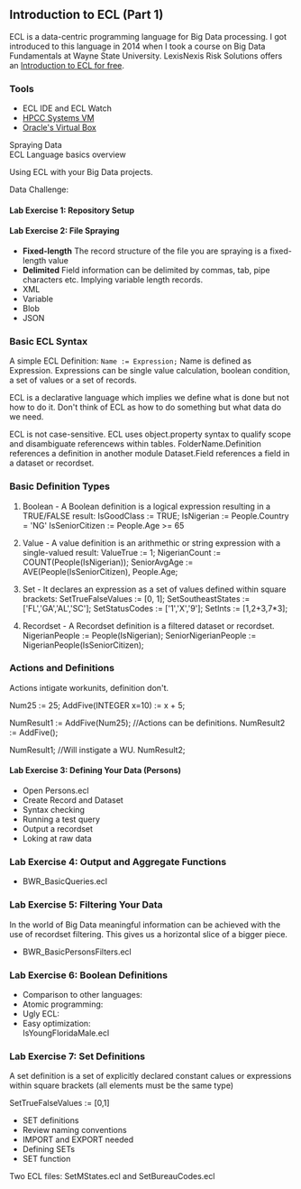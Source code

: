 ## Introduction to ECL (Part 1)

ECL is a data-centric programming language for Big Data processing. I got introduced to this language in 2014 when I took a course on Big Data Fundamentals at Wayne State University. LexisNexis Risk Solutions offers an [Introduction to ECL for free](https://learn/lexisnexis.com).

### Tools
- ECL IDE and ECL Watch  
- [HPCC Systems VM](http://hpccsystmes.com/download/hpcc-vm-image)  
- [Oracle's Virtual Box](https://www.virtualbox.com)  

Spraying Data  
ECL Language basics overview  

Using ECL with your Big Data projects.  

Data Challenge:  

#### Lab Exercise 1: Repository Setup

#### Lab Exercise 2: File Spraying

- **Fixed-length** The record structure of the file you are spraying is a fixed-length value  
- **Delimited** Field information can be delimited by commas, tab, pipe characters etc. Implying variable length records.  
- XML  
- Variable  
- Blob  
- JSON  

### Basic ECL Syntax
A simple ECL Definition:
`Name := Expression;` Name is defined as Expression. Expressions can be single value calculation, boolean condition, a set of values or a set of records.

ECL is a declarative language which implies we define what is done but not how to do it. Don't think of ECL as how to do something but what data do we need.

ECL is not case-sensitive. ECL uses object.property syntax to qualify scope and disambiguate referencews within tables.
FolderName.Definition references a definition in another module
Dataset.Field references a field in a dataset or recordset.

### Basic Definition Types 

1. Boolean - A Boolean definition is a logical expression resulting in a TRUE/FALSE result:
IsGoodClass := TRUE;
IsNigerian := People.Country = 'NG'
IsSeniorCitizen := People.Age >= 65

2. Value - A value definition is an arithmethic or string expression with a single-valued result:
ValueTrue := 1;
NigerianCount := COUNT(People(IsNigerian));
SeniorAvgAge := AVE(People(IsSeniorCitizen), People.Age;

3. Set - It declares an expression as a set of values defined within square brackets:
SetTrueFalseValues := [0, 1];
SetSoutheastStates := ['FL','GA','AL','SC'];
SetStatusCodes := ['1','X','9'];
SetInts := [1,2+3,7*3];

4. Recordset - A Recordset definition is a filtered dataset or recordset.
NigerianPeople := People(IsNigerian);
SeniorNigerianPeople := NigerianPeople(IsSeniorCitizen);


### Actions and Definitions
Actions intigate workunits, definition don't.

Num25 := 25;
AddFive(INTEGER x=10) := x + 5;

NumResult1 := AddFive(Num25); //Actions can be definitions.
NumResult2 := AddFive();

NumResult1; //Will instigate a WU.
NumResult2;

#### Lab Exercise 3: Defining Your Data (Persons)
- Open Persons.ecl
- Create Record and Dataset  
- Syntax checking 
- Running a test query  
- Output a recordset  
- Loking at raw data

### Lab Exercise 4: Output and Aggregate Functions
- BWR_BasicQueries.ecl

### Lab Exercise 5: Filtering Your Data
In the world of Big Data meaningful information can be achieved with the use of recordset filtering. This gives us a horizontal slice of a bigger piece.
- BWR_BasicPersonsFilters.ecl


### Lab Exercise 6: Boolean Definitions
 - Comparison to other languages: 
 - Atomic programming:  
 - Ugly ECL:  
 - Easy optimization:  
 IsYoungFloridaMale.ecl

 ### Lab Exercise 7: Set Definitions
 A set definition is a set of explicitly declared constant calues or expressions within square brackets (all elements must be the same type)

 SetTrueFalseValues := [0,1]

 - SET definitions  
 - Review naming conventions  
 - IMPORT and EXPORT needed  
 - Defining SETs  
 - SET function  

 Two ECL files: SetMStates.ecl and SetBureauCodes.ecl
